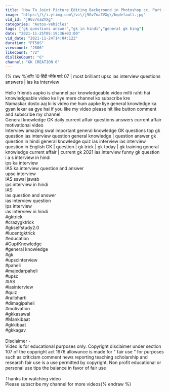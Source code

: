 ```yaml
---
title: "How To Joint Picture Editing Background in Photoshop cc, Part - 01"
image: "https:\/\/i.ytimg.com\/vi\/j9Gv7naZVXg\/hqdefault.jpg"
vid_id: "j9Gv7naZVXg"
categories: "Autos-Vehicles"
tags: ["gk questions answer","gk in hindi","general gk king"]
date: "2021-11-25T05:19:36+03:00"
vid_date: "2021-11-24T14:04:12Z"
duration: "PT50S"
viewcount: "2806"
likeCount: "72"
dislikeCount: "6"
channel: "GK CREATION 6"
---
```

{% raw %}टॉप 10 हिंदी जीके पार्ट 07 | most brilliant upsc ias interview questions answers | ias ka interview<br /><br />Hello friends aapko is channel par knowledgeable video milti rahti hai knowledgeable video ke liye mere channel ko subscribe kre<br />Namaskar dosto aaj ki is video me hum aapke liye general knowledge ka gyan lekar aa gye hai if you like my video please hit like button comment and subscribe my channel<br />General knowledge GK  daily current affair  questions answers current affair motivational video <br />Interview amazing swal important general knowledge GK questions top gk question ias interview question general knowledge | question answer gk question in hindi general knowledge quiz ias interview ias interview question in English GK | question | gk trick | gk  today | gk training general knowledge current affair | current gk 2021 ias interview funny  gk question<br />i a s interview in hindi<br />ips ka interview<br />IAS ka interview question and answer<br />upsc interview<br />IAS sawal jawab<br />ips interview in hindi<br />IAS<br />ias question and answer<br />ias interview question<br />Ips interview<br />ias interview in hindi<br /> #gktrick​<br />#crazygktrick​<br />#gkselfstudy2​.0<br />#lucentgktrick​<br />#education<br />#GuptKnowledge<br />#general knowledge<br />#gk<br />#upscinterview<br />#paheli<br />#majedarpaheli<br />#upsc<br />#IAS<br />#iasinterview<br />#quiz<br />#railbharti<br />#dimagipaheli<br />#motivation<br />#gkkasawal<br />#Mankibaat<br />#gkkibaat<br />#gkkagav<br /><br />Disclaimer - <br />Video is for educational purposes only. Copyright disclaimer under section 107 of the copyright act 1976 allowance is made for &quot; fair use &quot; for purposes such as criticism comment news reporting teaching scholarship and research fair use is a use permitted by copyright. Non profit educational or personal use tips the balance in favor of fair use<br /><br />Thanks for watching video <br />Please subscribe my channel for more videos{% endraw %}
